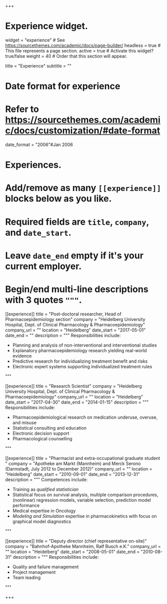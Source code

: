 +++
# Experience widget.
widget = "experience"  # See https://sourcethemes.com/academic/docs/page-builder/
headless = true  # This file represents a page section.
active = true  # Activate this widget? true/false
weight = 40  # Order that this section will appear.

title = "Experience"
subtitle = ""

# Date format for experience
#   Refer to https://sourcethemes.com/academic/docs/customization/#date-format
date_format = "2006"#Jan 2006

# Experiences.
#   Add/remove as many `[[experience]]` blocks below as you like.
#   Required fields are `title`, `company`, and `date_start`.
#   Leave `date_end` empty if it's your current employer.
#   Begin/end multi-line descriptions with 3 quotes `"""`.
[[experience]]
  title = "Post-doctoral researcher, Head of Pharmacoepidemiology section"
  company = "Heidelberg University Hospital, Dept. of Clinical Pharmacology & Pharmacoepidemiology"
  company_url = ""
  location = "Heidelberg"
  date_start = "2017-05-01"
  date_end = ""
  description = """
  Responsibilities include:
  
  * Planning and analysis of non-interventional and interventional studies
  * Explanatory pharmacoepidemiology research yielding real-world evidence
  * Predictive research for individualizing treatment benefit and risks 
  * Electronic expert systems supporting individualized treatment rules

  """
  
[[experience]]
  title = "Research Scientist"
  company = "Heidelberg University Hospital, Dept. of Clinical Pharmacology & Pharmacoepidemiology"
  company_url = ""
  location = "Heidelberg"
  date_start = "2017-04-30"
  date_end = "2014-01-15"
  description = """
  Responsibilities include:
  
  * Pharmacoepidemiological research on medication underuse, overuse, and misuse
  * Statistical consulting and education
  * Electronic decision support
  * Pharmacological counselling

  """
  
[[experience]]
  title = "Pharmacist and extra-occupational graduate student "
  company = "Apotheke am Markt (Mannheim) and Merck Serono (Darmstadt, July 2012 to December 2012)"
  company_url = ""
  location = "Heidelberg"
  date_start = "2010-09-01"
  date_end = "2013-12-31"
  description = """
  Competences include:
  
  * Training as *qualified statistician*
  * Statistical focus on survival analysis, multiple comparison procedures, (nonlinear) regression models, variable selection, prediction model performance
  * Medical expertise in Oncology
  * *Modeling and Simulation* expertise in pharmacokinetics with focus on graphical model diagnostics

  """

[[experience]]
  title = "Deputy director (chief representative on-site)"
  company = "Bahnhof-Apotheke Mannheim, Ralf Busch e.K."
  company_url = ""
  location = "Heidelberg"
  date_start = "2008-05-01"
  date_end = "2010-08-31"
  description = """
  Responsibilities include:
  
  * Quality and failure management
  * Project management
  * Team leading 

  """  


+++
